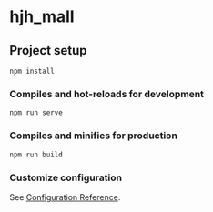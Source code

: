 # hjh_mall

## Project setup
```
npm install
```

### Compiles and hot-reloads for development
```
npm run serve
```
 
### Compiles and minifies for production
```
npm run build
```

### Customize configuration
See [Configuration Reference](https://cli.vuejs.org/config/).
